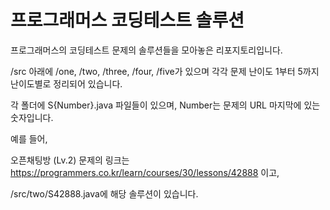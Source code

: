 # 프로그래머스 코딩테스트 솔루션

프로그래머스의 코딩테스트 문제의 솔루션들을 모아놓은 리포지토리입니다.


/src 아래에 /one, /two, /three, /four, /five가 있으며 각각 문제 난이도 1부터 5까지 난이도별로 정리되어 있습니다.

각 폴더에 S{Number}.java 파일들이 있으며, Number는 문제의 URL 마지막에 있는 숫자입니다.

예를 들어, 

오픈채팅방 (Lv.2) 문제의 링크는 https://programmers.co.kr/learn/courses/30/lessons/42888 이고,

/src/two/S42888.java에 해당 솔루션이 있습니다.
